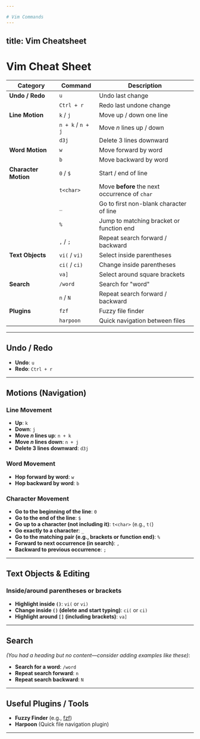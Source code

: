 ```yaml
---

# Vim Commands
---
```

title: Vim Cheatsheet
---

# Vim Cheat Sheet

| **Category**          | **Command**                       | **Description**                                        |
|-----------------------|-----------------------------------|--------------------------------------------------------|
| **Undo / Redo**       | `u`                               | Undo last change                                       |
|                       | `Ctrl + r`                        | Redo last undone change                                |
| **Line Motion**       | `k` / `j`                         | Move up / down one line                                |
|                       | `n + k` / `n + j`                 | Move *n* lines up / down                               |
|                       | `d3j`                             | Delete 3 lines downward                                |
| **Word Motion**       | `w`                               | Move forward by word                                   |
|                       | `b`                               | Move backward by word                                  |
| **Character Motion**  | `0` / `$`                         | Start / end of line                                    |
|                       | `t<char>`                         | Move **before** the next occurrence of `char`          |
|                       | `_`                               | Go to first non-blank character of line                |
|                       | `%`                               | Jump to matching bracket or function end               |
|                       | `,` / `;`                         | Repeat search forward / backward                       |
| **Text Objects**      | `vi(` / `vi)`                     | Select inside parentheses                              |
|                       | `ci(` / `ci)`                     | Change inside parentheses                              |
|                       | `va]`                             | Select around square brackets                          |
| **Search**            | `/word`                           | Search for "word"                                      |
|                       | `n` / `N`                         | Repeat search forward / backward                       |
| **Plugins**           | `fzf`                             | Fuzzy file finder                                      |
|                       | `harpoon`                         | Quick navigation between files                         |

---

## Undo / Redo

* **Undo**: `u`
* **Redo**: `Ctrl + r`

---

## Motions (Navigation)

### Line Movement

* **Up**: `k`
* **Down**: `j`
* **Move *n* lines up**: `n + k`
* **Move *n* lines down**: `n + j`
* **Delete 3 lines downward**: `d3j`

### Word Movement

* **Hop forward by word**: `w`
* **Hop backward by word**: `b`

### Character Movement

* **Go to the beginning of the line**: `0`
* **Go to the end of the line**: `$`
* **Go up to a character (not including it)**: `t<char>` (e.g., `t(`)
* **Go exactly to a character**: `_`
* **Go to the matching pair (e.g., brackets or function end)**: `%`
* **Forward to next occurrence (in search)**: `,`
* **Backward to previous occurrence**: `;`

---

## Text Objects & Editing

### Inside/around parentheses or brackets

* **Highlight inside `()`**: `vi(` or `vi)`
* **Change inside `()` (delete and start typing)**: `ci(` or `ci)`
* **Highlight around `[]` (including brackets)**: `va]`

---

## Search

*(You had a heading but no content—consider adding examples like these)*:

* **Search for a word**: `/word`
* **Repeat search forward**: `n`
* **Repeat search backward**: `N`

---

## Useful Plugins / Tools

* **Fuzzy Finder** (e.g., [fzf](https://github.com/junegunn/fzf))
* **Harpoon** (Quick file navigation plugin)

---
